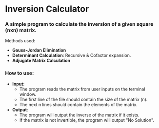 # Inversion Calculator
### A simple program to calculate the inversion of a given square (nxn) matrix.

Methods used: 
- **Gauss-Jordan Elimination**
- **Determinant Calculation**: Recursive & Cofactor expansion.
- **Adjugate Matrix Calculation**

### How to use:
- **Input**: 
    - The program reads the matrix from user inputs on the terminal window.
    - The first line of the file should contain the size of the matrix (n).
    - The next n lines should contain the elements of the matrix.
- **Output**:
    - The program will output the inverse of the matrix if it exists.
    - If the matrix is not invertible, the program will output "No Solution".